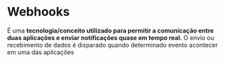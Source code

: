 # Webhooks

É uma **tecnologia/conceito utilizado para permitir a comunicação entre duas aplicações e enviar notificações quase em tempo real.** O envio ou recebimento de dados é disparado quando determinado evento acontecer em uma das aplicações